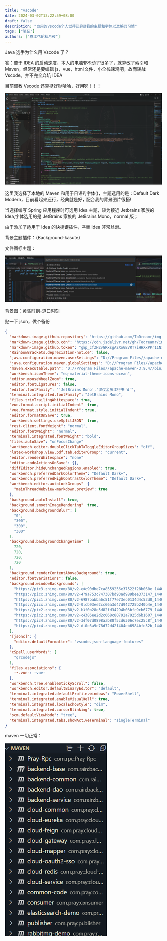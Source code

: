 ```yaml
---
title: "vscode"
date: 2024-03-02T13:22:59+08:00
draft: false
description: "自用的Vscode个人觉得还算耐看的主题和字体以及编码习惯"
tags: ["笔记"]
authors: ["春江花朝秋月夜"]
---
```


Java 选手为什么用 Vscode 了？

答：苦于 IDEA 的启动速度，本人的电脑带不动了很多了，就算改了索引和 Maven，经常还是要编辑 js，vue，html 文件，小全栈辣鸡吧，故而转战 Vscode。并不完全弃坑 IDEA

目前调教 Vscode 还算挺好哒哈哈，好用呀！！！

![调教后的样子](image.png)

这里我选择了本地的 Maven 和用于日语的字体()，主题选用的是：Default Dark Modern，目前看起来还行，经典就是好，配合我的背景图片很搭!

当选择编写 Spring 应用程序时可选用 Idea 主题，较为接近 Jetbrains 家族的 Idea,字体选用的是 JetBrains 家族的 JetBrains Mono，normal 版；

由于添加了适用于 Idea 的快捷键插件，平替 Idea 非常丝滑。

背景主题插件：（Background-kasute）

文件图标主题：

![文件图标](image-2.png)

背景图：[黄昏时刻-道口时刻](https://pic3.zhimg.com/80/v2-e0c90dbe7ca8559256e37522f28b060e_1440w.webp)

贴一下 json，做个备份

```json
{
  "markdown-image.github.repository": "https://github.com/ToDreamr/img-cloud.git",
  "markdown-image.github.cdn": "https://cdn.jsdelivr.net/gh/Todreamr/img-cloud",
  "markdown-image.github.token": "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",
  "RainbowBrackets.depreciation-notice": false,
  "java.configuration.maven.userSettings": "D://Program Files//apache-maven-3.9.4//conf//settings.xml",
  "java.configuration.maven.globalSettings": "D://Program Files//apache-maven-3.9.4//conf//settings.xml",
  "maven.executable.path": "D://Program Files//apache-maven-3.9.4//bin//mvn",
  "workbench.iconTheme": "eq-material-theme-icons-ocean",
  "editor.mouseWheelZoom": true,
  "editor.fontLigatures": false,
  "editor.fontFamily": "'JetBrains Mono','汉仪孟庆江行书 W'",
  "terminal.integrated.fontFamily": "JetBrains Mono",
  "files.trimTrailingWhitespace": true,
  "vue.format.script.initialIndent": true,
  "vue.format.style.initialIndent": true,
  "editor.formatOnSave": true,
  "workbench.settings.useSplitJSON": true,
  "rest-client.fontWeight": "normal",
  "editor.fontWeight": "normal",
  "terminal.integrated.fontWeight": "bold",
  "files.autoSave": "onFocusChange",
  "workbench.editor.doubleClickTabToToggleEditorGroupSizes": "off",
  "latex-workshop.view.pdf.tab.editorGroup": "current",
  "editor.renderWhitespace": "none",
  "editor.codeActionsOnSave": {},
  "diffEditor.hideUnchangedRegions.enabled": true,
  "workbench.preferredDarkColorTheme": "Default Dark+",
  "workbench.preferredHighContrastColorTheme": "Default Dark+",
  "workbench.editor.autoLockGroups": {
    "mainThreadWebview-markdown.preview": true
  },
  "background.autoInstall": true,
  "background.smoothImageRendering": true,
  "background.backgroundBlur": [
    "0",
    "300",
    "300",
    "300"
  ],
  "background.backgroundChangeTime": [
    720,
    720,
    720,
    720
  ],
  "background.renderContentAboveBackground": true,
  "editor.fontVariations": false,
  "background.windowBackgrounds": [
    "https://pic3.zhimg.com/80/v2-e0c90dbe7ca8559256e37522f28b060e_1440w.webp",
    "https://picx.zhimg.com/80/v2-479a753c747307bd93ad989bee373147_1440w.webp?source=2c26e567",
    "https://pic1.zhimg.com/80/v2-6987babba6c51f77e73ec0134d4c53d0_1440w.webp",
    "https://picx.zhimg.com/80/v2-01cb93ee2cc66a3d47d942725b240b4e_1440w.webp?source=1def8aca",
    "https://pic2.zhimg.com/80/v2-b3f0b28e5d82fd34294b03bfc9cb6779_1440w.webp",
    "https://pic2.zhimg.com/80/v2-c4386ee2d2c068c80792a7925d6b1607_1440w.webp",
    "https://pic4.zhimg.com/80/v2-3df07d0898aab88f5cd6306c7ec25c8f_1440w.webp",
    "https://pic4.zhimg.com/80/v2-d10e3a9e78d72d42f404eb6984bfe32b_1440w.webp"
  ],
  "[jsonc]": {
    "editor.defaultFormatter": "vscode.json-language-features"
  },
  "cSpell.userWords": [
    "qrcodejs"
  ],
  "files.associations": {
    "*.vue": "vue"
  },
  "workbench.tree.enableStickyScroll": false,
  "workbench.editor.defaultBinaryEditor": "default",
  "terminal.integrated.defaultProfile.windows": "PowerShell",
  "terminal.integrated.enableVisualBell": true,
  "terminal.integrated.localEchoStyle": "dim",
  "terminal.integrated.cursorBlinking": true,
  "scm.defaultViewMode": "tree",
  "terminal.integrated.tabs.showActiveTerminal": "singleTerminal"
}
```

maven 一切正常：

![maven](image-1.png)
